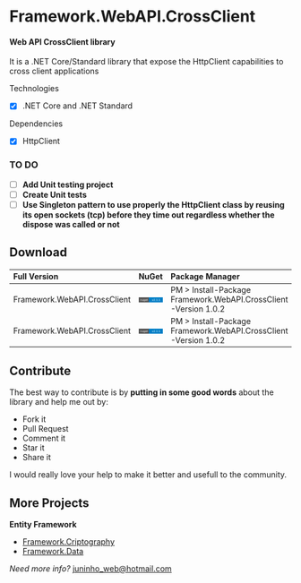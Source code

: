 # Framework.WebAPI.CrossClient
#### Web API CrossClient library
It is a .NET Core/Standard library that expose the HttpClient capabilities to cross client applications

Technologies
- [x] .NET Core and .NET Standard

Dependencies
- [x] HttpClient

### TO DO
- [ ] **Add Unit testing project**
- [ ] **Create Unit tests**
- [ ] **Use Singleton pattern to use properly the HttpClient class by reusing its open sockets (tcp) before they time out regardless whether the dispose was called or not**
    
## Download

Full Version  | NuGet		       | Package Manager
:------------ | :-------------|:----------------
Framework.WebAPI.CrossClient          | <a href="https://www.nuget.org/packages/Framework.Services.Core/"><img src="https://github.com/juninhodigital/Framework.Core/blob/master/nuget.svg"/></a> | PM > Install-Package Framework.WebAPI.CrossClient -Version 1.0.2
Framework.WebAPI.CrossClient          | <a href="https://www.nuget.org/packages/Framework.Services.Core/"><img src="https://github.com/juninhodigital/Framework.Core/blob/master/nuget.svg"/></a> | PM > Install-Package Framework.WebAPI.CrossClient -Version 1.0.2

## Contribute
The best way to contribute is by **putting in some good words** about the library and help me out by:

 - Fork it
 - Pull Request
 - Comment it
 - Star it
 - Share it
 
I would really love your help to make it better and usefull to the community.

## More Projects

**Entity Framework**
- [Framework.Criptography](https://github.com/juninhodigital/Framework.Cryptography/)
- [Framework.Data](https://github.com/juninhodigital/Framework.Data)

*Need more info?* juninho_web@hotmail.com
